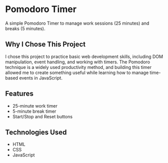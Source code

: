 # Pomodoro Timer

A simple Pomodoro Timer to manage work sessions (25 minutes) and breaks (5 minutes).

## Why I Chose This Project

I chose this project to practice basic web development skills, including DOM manipulation, event handling, and working with timers. The Pomodoro technique is a widely used productivity method, and building this timer allowed me to create something useful while learning how to manage time-based events in JavaScript.

## Features

- 25-minute work timer
- 5-minute break timer
- Start/Stop and Reset buttons

## Technologies Used

- HTML
- CSS
- JavaScript